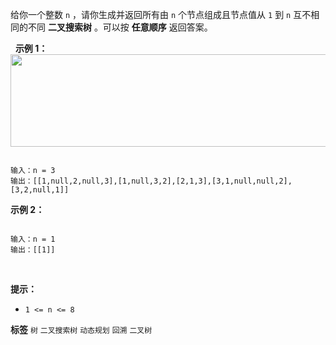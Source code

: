 给你一个整数 `n` ，请你生成并返回所有由 `n` 个节点组成且节点值从 `1` 到 `n` 互不相同的不同 **二叉搜索树** 。可以按 **任意顺序** 返回答案。

 
 **示例 1：** 
<img alt="" src="https://assets.leetcode.com/uploads/2021/01/18/uniquebstn3.jpg" style="width: 600px; height: 148px;" />
```

输入：n = 3
输出：[[1,null,2,null,3],[1,null,3,2],[2,1,3],[3,1,null,null,2],[3,2,null,1]]

```
 **示例 2：** 

```

输入：n = 1
输出：[[1]]

```
 

 **提示：** 
-  `1 <= n <= 8` 
 
**标签**
`树` `二叉搜索树` `动态规划` `回溯` `二叉树` 

